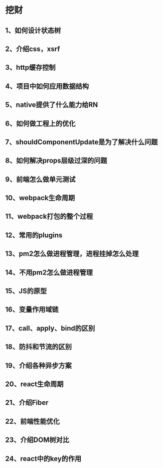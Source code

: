 # 挖财


## 1、如何设计状态树
	 
## 2、介绍css，xsrf
	 
## 3、http缓存控制
	 
## 4、项目中如何应用数据结构
	 
## 5、native提供了什么能力给RN
	 
## 6、如何做工程上的优化
	 
## 7、shouldComponentUpdate是为了解决什么问题
	 
## 8、如何解决props层级过深的问题
	 
## 9、前端怎么做单元测试
	 
## 10、webpack生命周期
	 
## 11、webpack打包的整个过程
	 
## 12、常用的plugins
	 
## 13、pm2怎么做进程管理，进程挂掉怎么处理
	 
## 14、不用pm2怎么做进程管理


## 15、JS的原型
	 
## 16、变量作用域链
	 
## 17、call、apply、bind的区别
	 
## 18、防抖和节流的区别
	 
## 19、介绍各种异步方案
	 
## 20、react生命周期
	 
## 21、介绍Fiber
	 
## 22、前端性能优化
	 
## 23、介绍DOM树对比
	 
## 24、react中的key的作用